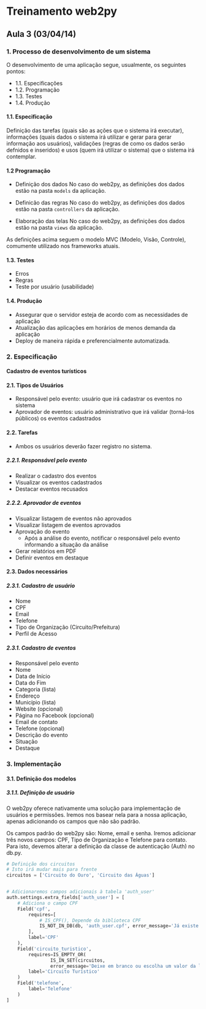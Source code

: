 # Treinamento web2py

## Aula 3 (03/04/14)

### 1. Processo de desenvolvimento de um sistema

O desenvolvimento de uma aplicação segue, usualmente, os seguintes pontos:

- 1.1. Especificações
- 1.2. Programação 
- 1.3. Testes
- 1.4. Produção

#### 1.1. Especificação

Definição das tarefas (quais são as ações que o sistema irá executar), informações (quais dados o sistema irá utilizar e gerar para gerar informação aos usuários), validações (regras de como os dados serão defnidos e inseridos) e usos (quem irá utilizar o sistema) que o sistema irá contemplar.

#### 1.2 Programação

- Definição dos dados
No caso do web2py, as definições dos dados estão na pasta ```models``` da aplicação.

- Definicão das regras
No caso do web2py, as definições dos dados estão na pasta ```controllers``` da aplicação.

- Elaboração das telas
No caso do web2py, as definições dos dados estão na pasta ```views``` da aplicação.

As definições acima seguem o modelo MVC (Modelo, Visão, Controle), comumente utilizado nos frameworks atuais.

#### 1.3. Testes

- Erros
- Regras
- Teste por usuário (usabilidade)

#### 1.4. Produção

- Assegurar que o servidor esteja de acordo com as necessidades de aplicação
- Atualização das aplicações em horários de menos demanda da aplicação
- Deploy de maneira rápida e preferencialmente automatizada.


### 2. Especificação

#### Cadastro de eventos turísticos

#### 2.1. Tipos de Usuários

- Responsável pelo evento: usuário que irá cadastrar os eventos no sistema
- Aprovador de eventos: usuário administrativo que irá validar (torná-los públicos) os eventos cadastrados



#### 2.2. Tarefas

- Ambos os usuários deverão fazer registro no sistema.

##### 2.2.1. Responsável pelo evento

- Realizar o cadastro dos eventos
- Visualizar os eventos cadastrados
- Destacar eventos recusados

##### 2.2.2. Aprovador de eventos

- Visualizar listagem de eventos não aprovados
- Visualizar listagem de eventos aprovados
- Aprovação do evento
	- Após a análise do evento, notificar o responsável pelo evento informando a situação da análise
- Gerar relatórios em PDF
- Definir eventos em destaque

#### 2.3. Dados necessários

##### 2.3.1. Cadastro de usuário

- Nome
- CPF
- Email
- Telefone
- Tipo de Organização (Circuito/Prefeitura)
- Perfil de Acesso

##### 2.3.1. Cadastro de eventos

- Responsável pelo evento
- Nome
- Data de Início
- Data do Fim
- Categoria (lista)
- Endereço
- Município (lista)
- Website (opcional)
- Página no Facebook (opcional)
- Email de contato
- Telefone (opcional)
- Descrição do evento
- Situação
- Destaque

### 3. Implementação

#### 3.1. Definição dos modelos

##### 3.1.1. Definição de usuário

O web2py oferece nativamente uma solução para implementação de usuários e permissões. Iremos nos basear nela para a nossa aplicação, apenas adicionando os campos que não são padrão.

Os campos padrão do web2py são: Nome, email e senha. Iremos adicionar três novos campos: CPF, Tipo de Organização e Telefone para contato. Para isto, devemos alterar a definição da classe de autenticação (Auth) no db.py.

``` python
# Definição dos circuitos
# Isto irá mudar mais para frente
circuitos = ['Circuito do Ouro', 'Circuito das Águas']


# Adicionaremos campos adicionais à tabela 'auth_user'
auth.settings.extra_fields['auth_user'] = [
	# Adiciona o campo CPF
    Field('cpf', 
        requires=[
            # IS_CPF(), Depende da biblioteca CPF
            IS_NOT_IN_DB(db, 'auth_user.cpf', error_message='Já existe um usuário cadastrado com este CPF.')
        ],
        label='CPF'
    ),
    Field('circuito_turistico', 
        requires=IS_EMPTY_OR(
                IS_IN_SET(circuitos,
                error_message='Deixe em branco ou escolha um valor da lista.')),
        label='Circuito Turístico'
    )
    Field('telefone', 
        label='Telefone'
    )
]
```